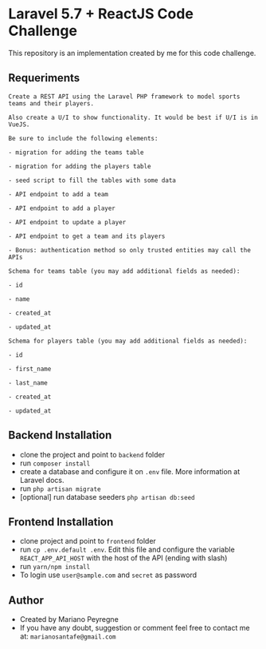# Laravel 5.7 + ReactJS Code Challenge

This repository is an implementation created by me for this code challenge.

## Requeriments

```
Create a REST API using the Laravel PHP framework to model sports teams and their players.

Also create a U/I to show functionality. It would be best if U/I is in VueJS.

Be sure to include the following elements:

- migration for adding the teams table

- migration for adding the players table

- seed script to fill the tables with some data

- API endpoint to add a team

- API endpoint to add a player

- API endpoint to update a player

- API endpoint to get a team and its players

- Bonus: authentication method so only trusted entities may call the APIs

Schema for teams table (you may add additional fields as needed):

- id

- name

- created_at

- updated_at

Schema for players table (you may add additional fields as needed):

- id

- first_name

- last_name

- created_at

- updated_at
```

## Backend Installation 

- clone the project and point to `backend` folder
- run `composer install`
- create a database and configure it on `.env` file. More information at Laravel docs.
- run `php artisan migrate`
- [optional] run database seeders `php artisan db:seed`


## Frontend Installation
- clone project and point to `frontend` folder 
- run `cp .env.default .env`. Edit this file and configure the variable `REACT_APP_API_HOST` with the host of the API (ending with slash)
- run `yarn/npm install`
- To login use `user@sample.com` and `secret` as password

## Author
- Created by Mariano Peyregne
- If you have any doubt, suggestion or comment feel free to contact me at: `marianosantafe@gmail.com`


